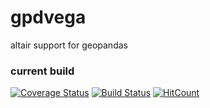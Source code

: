 # gpdvega
altair support for geopandas

### current build
[![Coverage Status](https://coveralls.io/repos/github/iliatimofeev/gpdvega/badge.svg?branch=master)](https://coveralls.io/github/iliatimofeev/gpdvega?branch=master)
[![Build Status](https://travis-ci.com/iliatimofeev/gpdvega.svg?branch=master)](https://travis-ci.com/iliatimofeev/gpdvega)
[![HitCount](http://hits.dwyl.io/iliatimofeev/gpdvega.svg)](http://hits.dwyl.io/iliatimofeev/gpdvega)
